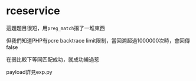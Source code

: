 # rceservice

這題題目很短，用`preg_match`擋了一堆東西

但我們知道PHP有pcre backtrace limit限制，當回溯超過1000000次時，會回傳false

在弱比較下等同匹配成功，就成功繞過惹

payload詳見exp.py
